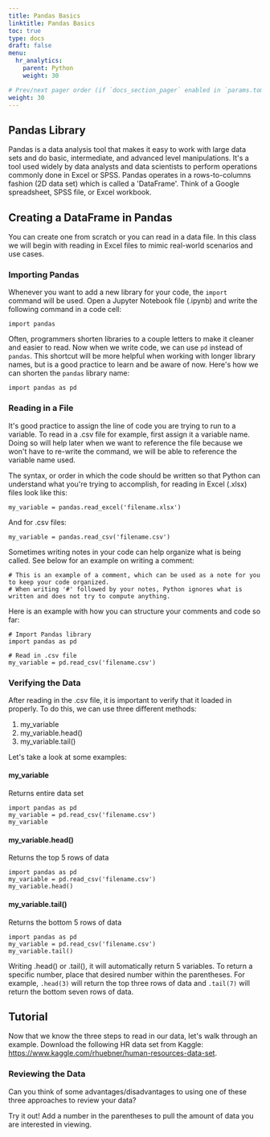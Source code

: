 ```yaml
---
title: Pandas Basics
linktitle: Pandas Basics
toc: true
type: docs
draft: false
menu:
  hr_analytics:
    parent: Python
    weight: 30

# Prev/next pager order (if `docs_section_pager` enabled in `params.toml`)
weight: 30
---
```


<!-- In this tutorial, I'll share how to import pandas, read in a file, and verify the data: -->

## Pandas Library

Pandas is a data analysis tool that makes it easy to work with large data sets and do basic, intermediate, and advanced level manipulations. It's a tool used widely by data analysts and data scientists to perform operations commonly done in Excel or SPSS. Pandas operates in a rows-to-columns fashion (2D data set) which is called a 'DataFrame'. Think of a Google spreadsheet, SPSS file, or Excel workbook.

## Creating a DataFrame in Pandas

You can create one from scratch or you can read in a data file. In this class we will begin with reading in Excel files to mimic real-world scenarios and use cases.

### Importing Pandas

Whenever you want to add a new library for your code, the `import` command will be used. Open a Jupyter Notebook file (.ipynb) and write the following command in a code cell:

```
import pandas
```

Often, programmers shorten libraries to a couple letters to make it cleaner and easier to read. Now when we write code, we can use `pd` instead of `pandas`. This shortcut will be more helpful when working with longer library names, but is a good practice to learn and be aware of now. Here's how we can shorten the `pandas` library name:

```
import pandas as pd
```

### Reading in a File

It's good practice to assign the line of code you are trying to run to a variable. To read in a .csv file for example, first assign it a variable name. Doing so will help later when we want to reference the file because we won't have to re-write the command, we will be able to reference the variable name used.

The syntax, or order in which the code should be written so that Python can understand what you're trying to accomplish, for reading in Excel (.xlsx) files look like this:

```
my_variable = pandas.read_excel('filename.xlsx')
```

And for .csv files:

```
my_variable = pandas.read_csv('filename.csv')
```

Sometimes writing notes in your code can help organize what is being called. See below for an example on writing a comment:

```
# This is an example of a comment, which can be used as a note for you to keep your code organized.
# When writing '#' followed by your notes, Python ignores what is written and does not try to compute anything.
```

Here is an example with how you can structure your comments and code so far:

```
# Import Pandas library
import pandas as pd

# Read in .csv file
my_variable = pd.read_csv('filename.csv')
```

### Verifying the Data

After reading in the .csv file, it is important to verify that it loaded in properly. To do this, we can use three different methods:

1. my_variable
2. my_variable.head()
3. my_variable.tail()

Let's take a look at some examples:

#### my_variable

Returns entire data set

```
import pandas as pd
my_variable = pd.read_csv('filename.csv')
my_variable
```

#### my_variable.head()

Returns the top 5 rows of data

```
import pandas as pd
my_variable = pd.read_csv('filename.csv')
my_variable.head()
```

#### my_variable.tail()

Returns the bottom 5 rows of data

```
import pandas as pd
my_variable = pd.read_csv('filename.csv')
my_variable.tail()
```

Writing .head() or .tail(), it will automatically return 5 variables. To return a specific number, place that desired number within the parentheses. For example, `.head(3)` will return the top three rows of data and `.tail(7)` will return the bottom seven rows of data.

## Tutorial

Now that we know the three steps to read in our data, let's walk through an example. Download the following HR data set from Kaggle: https://www.kaggle.com/rhuebner/human-resources-data-set.
### Reviewing the Data

Can you think of some advantages/disadvantages to using one of these three approaches to review your data?

<script src="https://gist.github.com/mariahnorell/5b1c7601bb1b7c801de1422925d1736c.js"></script>

Try it out! Add a number in the parentheses to pull the amount of data you are interested in viewing.